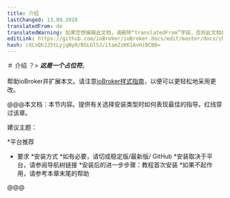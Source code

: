 ```yaml
---
title: 介绍
lastChanged: 13.09.2018
translatedFrom: de
translatedWarning: 如果您想编辑此文档，请删除“translatedFrom”字段，否则此文档将再次自动翻译
editLink: https://github.com/ioBroker/ioBroker.docs/edit/master/docs/zh-cn/install/README.md
hash: cXCnQhJJ5tLyjqNy0/BSLGlSJ/itamZzKK1AvHi0CB8=
---
```

＃ 介绍
？&gt; ***这是一个占位符***。<br><br>帮助ioBroker并扩展本文。请注意[ioBroker样式指南](https://www.iobroker.net/#de/documentation/community/styleguidedoc.md)，以便可以更轻松地采用更改。

@@@本文档：本节内容。提供有关选择安装类型时如何表现最佳的指导。红线穿过该章。

建议主题：

*平台推荐
* 要求
*安装方式
*如有必要，请切成稳定版/最新版/ GitHub
*安装取决于平台，请参阅导航树链接
*安装后的进一步步骤：教程首次安装
*如果不起作用，请参考本章末尾的帮助

@@@